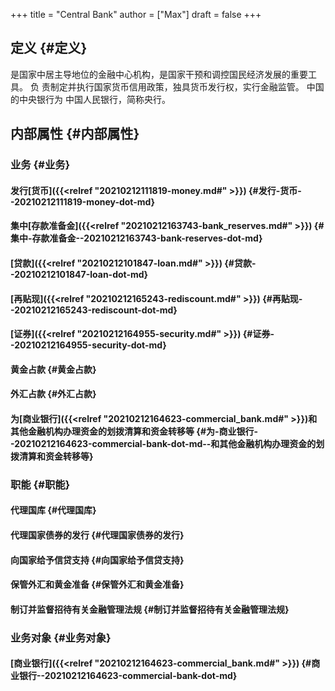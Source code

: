 +++
title = "Central Bank"
author = ["Max"]
draft = false
+++

## 定义 {#定义}

是国家中居主导地位的金融中心机构，是国家干预和调控国民经济发展的重要工具。 负
责制定并执行国家货币信用政策，独具货币发行权，实行金融监管。 中国的中央银行为
中国人民银行，简称央行。


## 内部属性 {#内部属性}


### 业务 {#业务}


#### 发行[货币]({{<relref "20210212111819-money.md#" >}}) {#发行-货币--20210212111819-money-dot-md}


#### 集中[存款准备金]({{<relref "20210212163743-bank_reserves.md#" >}}) {#集中-存款准备金--20210212163743-bank-reserves-dot-md}


#### [贷款]({{<relref "20210212101847-loan.md#" >}}) {#贷款--20210212101847-loan-dot-md}


#### [再贴现]({{<relref "20210212165243-rediscount.md#" >}}) {#再贴现--20210212165243-rediscount-dot-md}


#### [证券]({{<relref "20210212164955-security.md#" >}}) {#证券--20210212164955-security-dot-md}


#### 黄金占款 {#黄金占款}


#### 外汇占款 {#外汇占款}


#### 为[商业银行]({{<relref "20210212164623-commercial_bank.md#" >}})和其他金融机构办理资金的划拨清算和资金转移等 {#为-商业银行--20210212164623-commercial-bank-dot-md--和其他金融机构办理资金的划拨清算和资金转移等}


### 职能 {#职能}


#### 代理国库 {#代理国库}


#### 代理国家债券的发行 {#代理国家债券的发行}


#### 向国家给予信贷支持 {#向国家给予信贷支持}


#### 保管外汇和黄金准备 {#保管外汇和黄金准备}


#### 制订并监督招待有关金融管理法规 {#制订并监督招待有关金融管理法规}


### 业务对象 {#业务对象}


#### [商业银行]({{<relref "20210212164623-commercial_bank.md#" >}}) {#商业银行--20210212164623-commercial-bank-dot-md}
